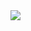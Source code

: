 
<img src="https://media0.giphy.com/media/4F8qgKk4hFgg45s221/giphy.gif?cid=790b7611b60ef112b606dfee17ef841d54610b8a490a8a98&rid=giphy.gif&ct=g" widht="100%" height="auto"/>
<!--
**ViktorVendolsky/ViktorVendolsky** is a ✨ _special_ ✨ repository because its `README.md` (this file) appears on your GitHub profile.

Here are some ideas to get you started:

- 🔭 I’m currently working on ...
- 🌱 I’m currently learning ...
- 👯 I’m looking to collaborate on ...
- 🤔 I’m looking for help with ...
- 💬 Ask me about ...
- 📫 How to reach me: ...
- 😄 Pronouns: ...
- ⚡ Fun fact: ...
-->
